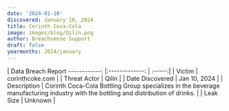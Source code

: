 ```yaml
---
date: '2024-01-10'
discovered: January 10, 2024
title: Corinth Coca-Cola
image: images/blog/Qilin.png
author: Breachsense Support
draft: false
yearmonths: 2024/january
---
```



| Data Breach Report
------------:     |:-------------:    | :-----:|
| Victim      | corinthcoke.com      | 
| Threat Actor      | Qilin      | 
| Date Discovered      | Jan 10, 2024      | 
| Description      | Corinth Coca-Cola Bottling Group specializes in the beverage manufacturing industry with the bottling and distribution of drinks.      | 
| Leak Size      | Unknown      | 

